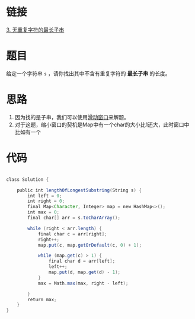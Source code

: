 # 链接

[3. 无重复字符的最长子串](https://leetcode.cn/problems/longest-substring-without-repeating-characters/)

# 题目

给定一个字符串 `s` ，请你找出其中不含有重复字符的 **最长子串** 的长度。

# 思路

1. 因为找的是子串，我们可以使用[滑动窗口](滑动窗口.md)来解题。
2. 对于这题，缩小窗口的契机是Map中有一个char的大小比1还大，此时窗口中比如有一个


# 代码
```java

class Solution {

    public int lengthOfLongestSubstring(String s) {
        int left = 0;
        int right = 0;
        final Map<Character, Integer> map = new HashMap<>();
        int max = 0;
        final char[] arr = s.toCharArray();

        while (right < arr.length) {
            final char c = arr[right];
            right++;
            map.put(c, map.getOrDefault(c, 0) + 1);

            while (map.get(c) > 1) {
                final char d = arr[left];
                left++;
                map.put(d, map.get(d) - 1);
            }
            max = Math.max(max, right - left);

        }
        return max;
    }
}
```